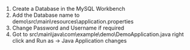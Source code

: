 1. Create a Database in the MySQL Workbench
2. Add the Database name to demo\src\main\resources\application.properties
3. Change Password and Username if required
4. Got to src\main\java\com\example\demo\DemoApplication.java right click and Run as -> Java Application
changes